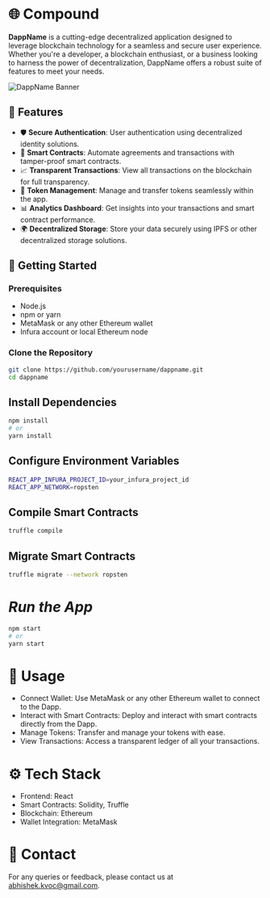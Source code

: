 # 🌐 **Compound**

**DappName** is a cutting-edge decentralized application designed to leverage blockchain technology for a seamless and secure user experience. Whether you're a developer, a blockchain enthusiast, or a business looking to harness the power of decentralization, DappName offers a robust suite of features to meet your needs.

![DappName Banner](https://github.com/user-attachments/assets/af0e35b0-5775-4f6d-8c11-c1f18721f2a4)


## 🌟 **Features**

- 🛡️ **Secure Authentication**: User authentication using decentralized identity solutions.
- 💼 **Smart Contracts**: Automate agreements and transactions with tamper-proof smart contracts.
- 📈 **Transparent Transactions**: View all transactions on the blockchain for full transparency.
- 🧾 **Token Management**: Manage and transfer tokens seamlessly within the app.
- 📊 **Analytics Dashboard**: Get insights into your transactions and smart contract performance.
- 🌍 **Decentralized Storage**: Store your data securely using IPFS or other decentralized storage solutions.

## 🚀 **Getting Started**

### **Prerequisites**

- Node.js
- npm or yarn
- MetaMask or any other Ethereum wallet
- Infura account or local Ethereum node

### **Clone the Repository**

```bash
git clone https://github.com/yourusername/dappname.git
cd dappname
```
## Install Dependencies

```bash
npm install
# or
yarn install
```
## Configure Environment Variables
```bash
REACT_APP_INFURA_PROJECT_ID=your_infura_project_id
REACT_APP_NETWORK=ropsten
```
## Compile Smart Contracts
```bash
truffle compile
```
## Migrate Smart Contracts
```bash
truffle migrate --network ropsten
```
# *Run the App*
```bash
npm start
# or
yarn start
```
# 📱 Usage
- Connect Wallet: Use MetaMask or any other Ethereum wallet to connect to the Dapp.
- Interact with Smart Contracts: Deploy and interact with smart contracts directly from the Dapp.
- Manage Tokens: Transfer and manage your tokens with ease.
- View Transactions: Access a transparent ledger of all your transactions.

# ⚙️ Tech Stack
- Frontend: React
- Smart Contracts: Solidity, Truffle
- Blockchain: Ethereum
- Wallet Integration: MetaMask
# 📧 Contact
For any queries or feedback, please contact us at abhishek.kvoc@gmail.com.
